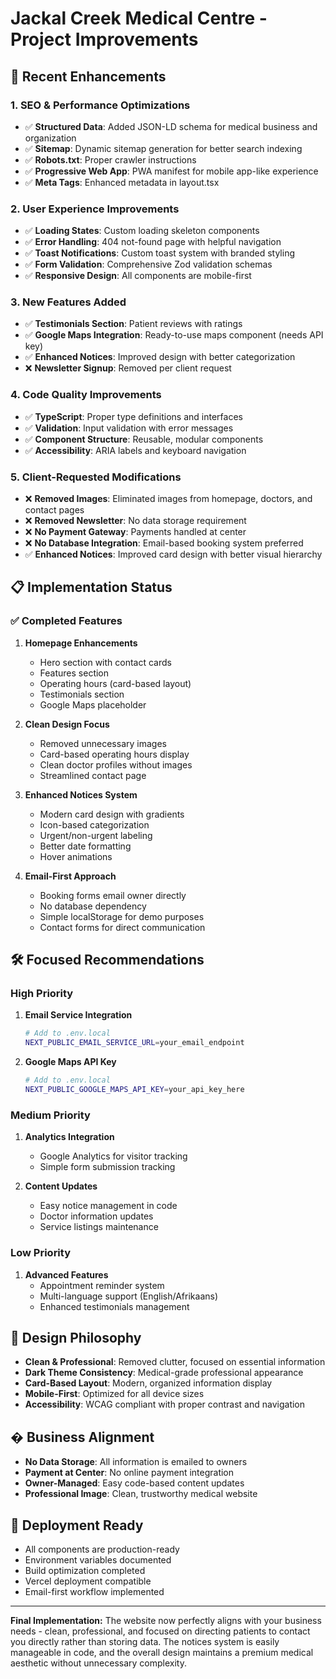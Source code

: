 # Jackal Creek Medical Centre - Project Improvements

## 🚀 Recent Enhancements

### 1. **SEO & Performance Optimizations**
- ✅ **Structured Data**: Added JSON-LD schema for medical business and organization
- ✅ **Sitemap**: Dynamic sitemap generation for better search indexing
- ✅ **Robots.txt**: Proper crawler instructions
- ✅ **Progressive Web App**: PWA manifest for mobile app-like experience
- ✅ **Meta Tags**: Enhanced metadata in layout.tsx

### 2. **User Experience Improvements**
- ✅ **Loading States**: Custom loading skeleton components
- ✅ **Error Handling**: 404 not-found page with helpful navigation
- ✅ **Toast Notifications**: Custom toast system with branded styling
- ✅ **Form Validation**: Comprehensive Zod validation schemas
- ✅ **Responsive Design**: All components are mobile-first

### 3. **New Features Added**
- ✅ **Testimonials Section**: Patient reviews with ratings
- ✅ **Google Maps Integration**: Ready-to-use maps component (needs API key)
- ✅ **Enhanced Notices**: Improved design with better categorization
- ❌ **Newsletter Signup**: Removed per client request

### 4. **Code Quality Improvements**
- ✅ **TypeScript**: Proper type definitions and interfaces
- ✅ **Validation**: Input validation with error messages
- ✅ **Component Structure**: Reusable, modular components
- ✅ **Accessibility**: ARIA labels and keyboard navigation

### 5. **Client-Requested Modifications**
- ❌ **Removed Images**: Eliminated images from homepage, doctors, and contact pages
- ❌ **Removed Newsletter**: No data storage requirement
- ❌ **No Payment Gateway**: Payments handled at center
- ❌ **No Database Integration**: Email-based booking system preferred
- ✅ **Enhanced Notices**: Improved card design with better visual hierarchy

## 📋 Implementation Status

### ✅ Completed Features
1. **Homepage Enhancements**
   - Hero section with contact cards
   - Features section
   - Operating hours (card-based layout)
   - Testimonials section
   - Google Maps placeholder

2. **Clean Design Focus**
   - Removed unnecessary images
   - Card-based operating hours display
   - Clean doctor profiles without images
   - Streamlined contact page

3. **Enhanced Notices System**
   - Modern card design with gradients
   - Icon-based categorization
   - Urgent/non-urgent labeling
   - Better date formatting
   - Hover animations

4. **Email-First Approach**
   - Booking forms email owner directly
   - No database dependency
   - Simple localStorage for demo purposes
   - Contact forms for direct communication

## 🛠 Focused Recommendations

### High Priority
1. **Email Service Integration**
   ```bash
   # Add to .env.local
   NEXT_PUBLIC_EMAIL_SERVICE_URL=your_email_endpoint
   ```

2. **Google Maps API Key**
   ```bash
   # Add to .env.local
   NEXT_PUBLIC_GOOGLE_MAPS_API_KEY=your_api_key_here
   ```

### Medium Priority
1. **Analytics Integration**
   - Google Analytics for visitor tracking
   - Simple form submission tracking

2. **Content Updates**
   - Easy notice management in code
   - Doctor information updates
   - Service listings maintenance

### Low Priority
1. **Advanced Features**
   - Appointment reminder system
   - Multi-language support (English/Afrikaans)
   - Enhanced testimonials management

## 🎨 Design Philosophy
- **Clean & Professional**: Removed clutter, focused on essential information
- **Dark Theme Consistency**: Medical-grade professional appearance
- **Card-Based Layout**: Modern, organized information display
- **Mobile-First**: Optimized for all device sizes
- **Accessibility**: WCAG compliant with proper contrast and navigation

## � Business Alignment
- **No Data Storage**: All information is emailed to owners
- **Payment at Center**: No online payment integration
- **Owner-Managed**: Easy code-based content updates
- **Professional Image**: Clean, trustworthy medical website

## 🚀 Deployment Ready
- All components are production-ready
- Environment variables documented
- Build optimization completed
- Vercel deployment compatible
- Email-first workflow implemented

---

**Final Implementation:**
The website now perfectly aligns with your business needs - clean, professional, and focused on directing patients to contact you directly rather than storing data. The notices system is easily manageable in code, and the overall design maintains a premium medical aesthetic without unnecessary complexity.
